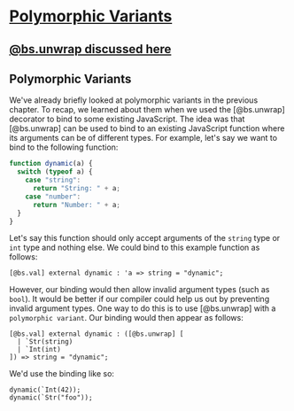 # [Polymorphic Variants](https://subscription.packtpub.com/book/application_development/9781789340785/5/ch05lvl1sec33/polymorphic-variants)

## [@bs.unwrap discussed here](https://subscription.packtpub.com/book/application_development/9781789340785/4/ch04lvl1sec27/javascript-interoperability)

## Polymorphic Variants

We've already briefly looked at polymorphic variants in the previous chapter. To recap, we learned about them when we used the [@bs.unwrap] decorator to bind to some existing JavaScript. The idea was that [@bs.unwrap] can be used to bind to an existing JavaScript function where its arguments can be of different types. For example, let's say we want to bind to the following function:

```js
function dynamic(a) {
  switch (typeof a) {
    case "string":
      return "String: " + a;
    case "number":
      return "Number: " + a;
  }
}
```

Let's say this function should only accept arguments of the `string` type or `int` type and nothing else. We could bind to this example function as follows:

```reason
[@bs.val] external dynamic : 'a => string = "dynamic";
```

However, our binding would then allow invalid argument types (such as `bool`). It would be better if our compiler could help us out by preventing invalid argument types. One way to do this is to use [@bs.unwrap] with a `polymorphic variant`. Our binding would then appear as follows:

```reason
[@bs.val] external dynamic : ([@bs.unwrap] [
  | `Str(string)
  | `Int(int)
]) => string = "dynamic";
```

We'd use the binding like so:

```reason
dynamic(`Int(42));
dynamic(`Str("foo"));
```

